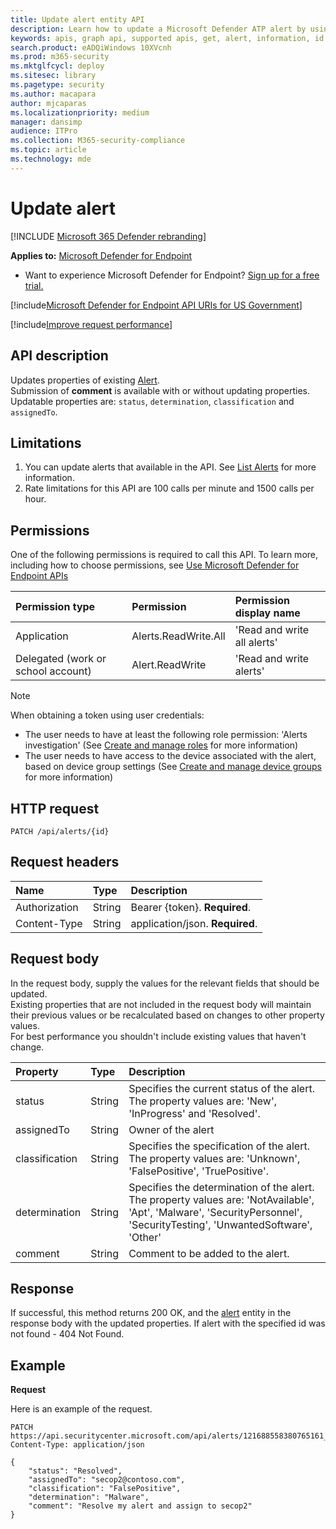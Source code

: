 ```yaml
---
title: Update alert entity API
description: Learn how to update a Microsoft Defender ATP alert by using this API. You can update the status, determination, classification, and assignedTo properties.
keywords: apis, graph api, supported apis, get, alert, information, id
search.product: eADQiWindows 10XVcnh
ms.prod: m365-security
ms.mktglfcycl: deploy
ms.sitesec: library
ms.pagetype: security
ms.author: macapara
author: mjcaparas
ms.localizationpriority: medium
manager: dansimp
audience: ITPro
ms.collection: M365-security-compliance
ms.topic: article
ms.technology: mde
---
```


# Update alert

[!INCLUDE [Microsoft 365 Defender rebranding](../../includes/microsoft-defender.md)]


**Applies to:** [Microsoft Defender for Endpoint](https://go.microsoft.com/fwlink/p/?linkid=2146631)

- Want to experience Microsoft Defender for Endpoint? [Sign up for a free trial.](https://www.microsoft.com/microsoft-365/windows/microsoft-defender-atp?ocid=docs-wdatp-exposedapis-abovefoldlink) 

[!include[Microsoft Defender for Endpoint API URIs for US Government](../../includes/microsoft-defender-api-usgov.md)]

[!include[Improve request performance](../../includes/improve-request-performance.md)]


## API description
Updates properties of existing [Alert](alerts.md).
<br>Submission of **comment** is available with or without updating properties.
<br>Updatable properties are: ```status```, ```determination```, ```classification``` and ```assignedTo```.


## Limitations
1. You can update alerts that available in the API. See [List Alerts](get-alerts.md) for more information.
2. Rate limitations for this API are 100 calls per minute and 1500 calls per hour.


## Permissions
One of the following permissions is required to call this API. To learn more, including how to choose permissions, see [Use Microsoft Defender for Endpoint APIs](apis-intro.md)

Permission type |	Permission	|	Permission display name
:---|:---|:---
Application |	Alerts.ReadWrite.All |	'Read and write all alerts'
Delegated (work or school account) | Alert.ReadWrite | 'Read and write alerts'

>[!Note]
> When obtaining a token using user credentials:
>- The user needs to have at least the following role permission: 'Alerts investigation' (See [Create and manage roles](user-roles.md) for more information)
>- The user needs to have access to the device associated with the alert, based on device group settings (See [Create and manage device groups](machine-groups.md) for more information)

## HTTP request
```
PATCH /api/alerts/{id}
```

## Request headers

Name | Type | Description
:---|:---|:---
Authorization | String | Bearer {token}. **Required**.
Content-Type | String | application/json. **Required**.


## Request body
In the request body, supply the values for the relevant fields that should be updated.
<br>Existing properties that are not included in the request body will maintain their previous values or be recalculated based on changes to other property values. 
<br>For best performance you shouldn't include existing values that haven't change.

Property | Type | Description
:---|:---|:---
status | String | Specifies the current status of the alert. The property values are: 'New', 'InProgress' and 'Resolved'.
assignedTo | String | Owner of the alert
classification | String | Specifies the specification of the alert. The property values are: 'Unknown', 'FalsePositive', 'TruePositive'. 
determination | String | Specifies the determination of the alert. The property values are: 'NotAvailable', 'Apt', 'Malware', 'SecurityPersonnel', 'SecurityTesting', 'UnwantedSoftware', 'Other'
comment | String | Comment to be added to the alert.

## Response
If successful, this method returns 200 OK, and the [alert](alerts.md) entity in the response body with the updated properties. If alert with the specified id was not found - 404 Not Found.


## Example

**Request**

Here is an example of the request.

```
PATCH https://api.securitycenter.microsoft.com/api/alerts/121688558380765161_2136280442
Content-Type: application/json

{
    "status": "Resolved",
	"assignedTo": "secop2@contoso.com",
    "classification": "FalsePositive",
    "determination": "Malware",
    "comment": "Resolve my alert and assign to secop2"
}
```
